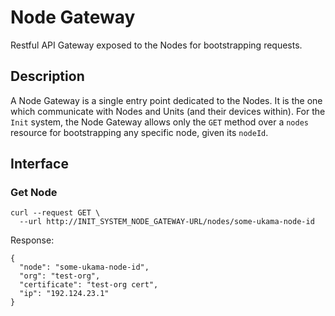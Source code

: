 # Node Gateway

Restful API Gateway exposed to the Nodes for bootstrapping requests.

## Description
A Node Gateway is a single entry point dedicated to the Nodes. It is the one which communicate with Nodes and Units (and their devices within). For the `Init` system, the Node Gateway allows only the `GET` method over a `nodes` resource for bootstrapping any specific node, given its `nodeId`.

## Interface

### Get Node

```
curl --request GET \
  --url http://INIT_SYSTEM_NODE_GATEWAY-URL/nodes/some-ukama-node-id
```
Response:
```
{
  "node": "some-ukama-node-id",
  "org": "test-org",
  "certificate": "test-org cert",
  "ip": "192.124.23.1"
}
```
